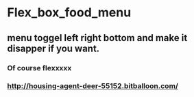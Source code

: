 # Flex_box_food_menu
## menu toggel left right bottom and make it disapper if you want.
### Of course flexxxxx 
### http://housing-agent-deer-55152.bitballoon.com/